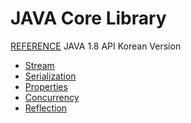 JAVA Core Library
==================================

[REFERENCE](http://www.changki.net/APIs/J2SE_1.8_API_Korean/) JAVA 1.8 API Korean Version


*   [Stream](stream/Stream.md)
*   [Serialization](serialization/Serialization.md)
*   [Properties](properties/Properties.md)
*   [Concurrency](concurrency/Concurrency.md)
*   [Reflection](reflection/Reflection.md)